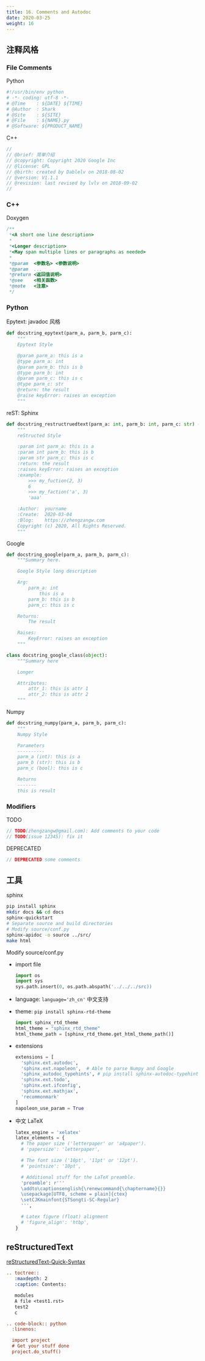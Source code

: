 ```yaml
---
title: 16. Comments and Autodoc
date: 2020-03-25
weight: 16
---
```


## 注释风格

### File Comments

Python

```python
#!/usr/bin/env python
# -*- coding: utf-8 -*-
# @Time    : ${DATE} ${TIME}
# @Author  : Shark
# @Site    : ${SITE}
# @File    : ${NAME}.py
# @Software: ${PRODUCT_NAME}
```

C++

```C++
//
// @brief: 简单介绍
// @copyright: Copyright 2020 Google Inc
// @license: GPL
// @birth: created by Dablelv on 2018-08-02
// @version: V1.1.1
// @revision: last revised by lvlv on 2018-09-02
//
```

### C++

Doxygen

```C++
/**
 *<A short one line description>
 *
 *<Longer description>
 *<May span multiple lines or paragraphs as needed>
 *
 *@param  <参数名> <参数说明>
 *@param  ...
 *@return <返回值说明>
 *@see    <相关函数>
 *@note   <注意>
 */
```

### Python

Epytext: javadoc 风格

```python
def docstring_epytext(parm_a, parm_b, parm_c):
    """
    Epytext Style

    @param parm_a: this is a
    @type parm_a: int
    @param parm_b: this is b
    @type parm_b: int
    @param parm_c: this is c
    @type parm_c: str
    @return: the result
    @raise keyError: raises an exception
    """
```

reST: Sphinx

```python
def docstring_restructruedtext(parm_a: int, parm_b: int, parm_c: str) -> bool:
    """
    reStructed Style

    :param int parm_a: this is a
    :param int parm_b: this is b
    :param str parm_c: this is c
    :return: the result
    :raises keyError: raises an exception
    :example:
        >>> my_fuction(2, 3)
        6
        >>> my_faction('a', 3)
        'aaa'

    :Author:  yourname
    :Create:  2020-03-04
    :Blog:    https://zhengzangw.com
    Copyright (c) 2020, All Rights Reserved.
    """
```

Google

```python
def docstring_google(parm_a, parm_b, parm_c):
    """Summary here.

    Google Style long description

    Arg:
        parm_a: int
            this is a
        parm_b: this is b
        parm_c: this is c

    Returns:
        The result

    Raises:
        KeyError: raises an exception
    """

class docstring_google_class(object):
    """Summary here

    Longer

    Attributes:
        attr_1: this is attr 1
        attr_2: this is attr 2
    """
```

Numpy

```python
def docstring_numpy(parm_a, parm_b, parm_c):
    """
    Numpy Style

    Parameters
    ----------
    parm_a (int): this is a
    parm_b (str): this is b
    parm_c (bool): this is c

    Returns
    -------
    this is result
```

### Modifiers

TODO

```C++
// TODO(zhengzangw@gmail.com): Add comments to your code
// TODO(issue 12345): fix it
```

DEPRECATED

```C++
// DEPRECATED some comments
```

## 工具

sphinx

```sh
pip install sphinx
mkdir docs && cd docs
sphinx-quickstart
# Separate source and build directories
# Modify source/conf.py
sphinx-apidoc -o source ../src/
make html
```

Modify source/conf.py

- import file

  ```python
  import os
  import sys
  sys.path.insert(0, os.path.abspath('../../../src))
  ```

- language: `language='zh_cn'` 中文支持

- theme: `pip install sphinx-rtd-theme`

  ```python
  import sphinx_rtd_theme
  html_theme = "sphinx_rtd_theme"
  html_theme_path = [sphinx_rtd_theme.get_html_theme_path()]
  ```

- extensions

  ```python
  extensions = [
    'sphinx.ext.autodoc',
    'sphinx.ext.napoleon',  # Able to parse Numpy and Google
    'sphinx_autodoc_typehints', # pip install sphinx-autodoc-typehints
    'sphinx.ext.todo',
    'sphinx.ext.ifconfig',
    'sphinx.ext.mathjax',
    'recommonmark'
  ]
  napoleon_use_param = True
  ```

- 中文 LaTeX

  ```python
  latex_engine = 'xelatex'
  latex_elements = {
    # The paper size ('letterpaper' or 'a4paper').
    # 'papersize': 'letterpaper',

    # The font size ('10pt', '11pt' or '12pt').
    # 'pointsize': '10pt',

    # Additional stuff for the LaTeX preamble.
    'preamble': r'''
    \addto\captionsenglish{\renewcommand{\chaptername}{}}
    \usepackage[UTF8, scheme = plain]{ctex}
    \setCJKmainfont{STSongti-SC-Regular}
    ''',

    # Latex figure (float) alignment
    # 'figure_align': 'htbp',
  }
  ```

## reStructuredText

[reStructuredText-Quick-Syntax](https://github.com/seayxu/CheatSheet/blob/master/files/reStructuredText-Quick-Syntax.md)

```rst
.. toctree::
   :maxdepth: 2
   :caption: Contents:

   modules
   A file <test1.rst>
   test2
   c

.. code-block:: python
  :linenos:

  import project  
  # Get your stuff done
  project.do_stuff()
```
